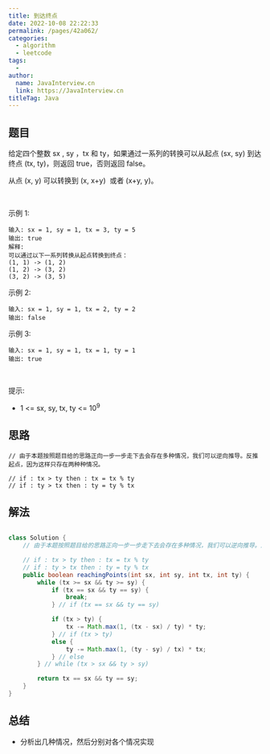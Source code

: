 ```yaml
---
title: 到达终点
date: 2022-10-08 22:22:33
permalink: /pages/42a062/
categories:
  - algorithm
  - leetcode
tags:
  - 
author: 
  name: JavaInterview.cn
  link: https://JavaInterview.cn
titleTag: Java
---
```


## 题目

给定四个整数 sx , sy ，tx 和 ty，如果通过一系列的转换可以从起点 (sx, sy) 到达终点 (tx, ty)，则返回 true，否则返回 false。

从点 (x, y) 可以转换到 (x, x+y)  或者 (x+y, y)。

 

示例 1:

    输入: sx = 1, sy = 1, tx = 3, ty = 5
    输出: true
    解释:
    可以通过以下一系列转换从起点转换到终点：
    (1, 1) -> (1, 2)
    (1, 2) -> (3, 2)
    (3, 2) -> (3, 5)
示例 2:

    输入: sx = 1, sy = 1, tx = 2, ty = 2 
    输出: false
示例 3:

    输入: sx = 1, sy = 1, tx = 1, ty = 1 
    输出: true
 

提示:

- 1 <= sx, sy, tx, ty <= 10<sup>9</sup>

## 思路

    // 由于本题按照题目给的思路正向一步一步走下去会存在多种情况，我们可以逆向推导。反推起点，因为这样只存在两种种情况。

    // if : tx > ty then : tx = tx % ty
    // if : ty > tx then : ty = ty % tx


## 解法
```java

class Solution {
    // 由于本题按照题目给的思路正向一步一步走下去会存在多种情况，我们可以逆向推导。反推起点，因为这样只存在两种种情况。

    // if : tx > ty then : tx = tx % ty
    // if : ty > tx then : ty = ty % tx
    public boolean reachingPoints(int sx, int sy, int tx, int ty) {
        while (tx >= sx && ty >= sy) {
            if (tx == sx && ty == sy) {
                break;
            } // if (tx == sx && ty == sy)

            if (tx > ty) {
                tx -= Math.max(1, (tx - sx) / ty) * ty;
            } // if (tx > ty)
            else {
                ty -= Math.max(1, (ty - sy) / tx) * tx;
            } // else
        } // while (tx > sx && ty > sy)

        return tx == sx && ty == sy;
    }
}
```

## 总结

- 分析出几种情况，然后分别对各个情况实现 
